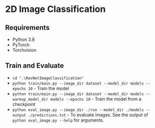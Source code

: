 # 2D Image Classification

## Requirements

- Python 3.8
- PyTorch
- Torchvision

## Train and Evaluate
- `cd ".\ResNetImageClassification"`
- `python train/main.py --image_dir dataset --model_dir models --epochs 10` - Train the model
- `python train/main.py --image_dir dataset --model_dir models --warmup_model_dir models --epochs 10` - Train the model from a checkpoint
- `python eval_image.py --image_dir ./run --model_dir ./models --output ./predictions.txt` - To evaluate images. See the output of `python eval_image.py --help` for arguments.
